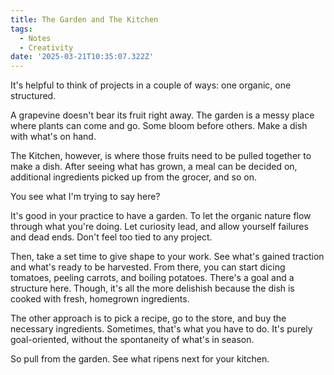 ```yaml
---
title: The Garden and The Kitchen
tags:
  - Notes
  - Creativity
date: '2025-03-21T10:35:07.322Z'
---
```


It's helpful to think of projects in a couple of ways: one organic, one structured.

A grapevine doesn't bear its fruit right away. The garden is a messy place where plants can come and go. Some bloom before others. Make a dish with what's on hand.

The Kitchen, however, is where those fruits need to be pulled together to make a dish. After seeing what has grown, a meal can be decided on, additional ingredients picked up from the grocer, and so on.

You see what I'm trying to say here?

It's good in your practice to have a garden. To let the organic nature flow through what you're doing. Let curiosity lead, and allow yourself failures and dead ends. Don't feel too tied to any project.

Then, take a set time to give shape to your work. See what's gained traction and what's ready to be harvested. From there, you can start dicing tomatoes, peeling carrots, and boiling potatoes. There's a goal and a structure here. Though, it's all the more delishish because the dish is cooked with fresh, homegrown ingredients.

The other approach is to pick a recipe, go to the store, and buy the necessary ingredients. Sometimes, that's what you have to do. It's purely goal-oriented, without the spontaneity of what's in season.

So pull from the garden. See what ripens next for your kitchen.
